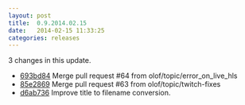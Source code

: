 ```yaml
---
layout: post
title:  0.9.2014.02.15
date:   2014-02-15 11:33:25
categories: releases
---
```


3 changes in this update.

* [693bd84](https://github.com/spaam/svtplay-dl/commit/693bd84) Merge pull request #64 from olof/topic/error_on_live_hls
* [85e2869](https://github.com/spaam/svtplay-dl/commit/85e2869) Merge pull request #63 from olof/topic/twitch-fixes
* [d6ab736](https://github.com/spaam/svtplay-dl/commit/d6ab736) Improve title to filename conversion.
